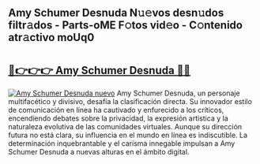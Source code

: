 ## Amy Schumer Desnuda N𝚞𝚎vos desn𝚞dos filtr𝚊dos - Parts-oME F𝚘tos vid𝚎o - C𝚘ntenido atr𝚊ctivo moUq0

# <h2><a href="http://mb9tt7.tromn.icu/?c=Amy+Schumer+Desnuda">🔗👉👉👉 Amy Schumer Desnuda 🔗🔗</a></h2>

[![Amy Schumer Desnuda nuevo](https://i.imgur.com/pEAQMta.gif)](http://mb9tt7.tromn.icu/?c=Amy+Schumer+Desnuda)
Amy Schumer Desnuda, un personaje multifacético y divisivo, desafía la clasificación directa. Su innovador estilo de comunicación en línea ha cautivado y enfurecido a los críticos, encendiendo debates sobre la privacidad, la expresión artística y la naturaleza evolutiva de las comunidades virtuales. Aunque su dirección futura no está clara, su influencia en el mundo en línea es indiscutible. La determinación inquebrantable y el carisma innegable impulsan a Amy Schumer Desnuda a nuevas alturas en el ámbito digital.
